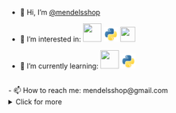 - 👋 Hi, I’m  <a href="https://github.com/mendelsshop/">@mendelsshop</a>
- 👀 I’m interested in: 
<a href="https://rust-lang.org" target="_blank"> <img src="https://user-images.githubusercontent.com/82669516/170113762-a44be0f4-7abc-4fc5-a5f4-95ba3c27d063.png" width="37" height="37"/></a> 
<a href="https://www.python.org" target="_blank"> <img src="https://raw.githubusercontent.com/devicons/devicon/master/icons/python/python-original.svg" width="30" height="30"/></a>
<a> <img src="https://user-images.githubusercontent.com/82669516/170111304-3684b458-433a-46d7-913b-c092bed4c6e1.png" width="30" height="30"/> <a>



- 🌱 I’m currently learning: 
<a href="https://rust-lang.org" target="_blank"> <img src="https://user-images.githubusercontent.com/82669516/170113762-a44be0f4-7abc-4fc5-a5f4-95ba3c27d063.png" width="37" height="37"/></a> 
<a href="https://www.python.org" target="_blank"> <img src="https://raw.githubusercontent.com/devicons/devicon/master/icons/python/python-original.svg" width="30" height="30"/></a>
<br>
- 📫 How to reach me: mendelsshop@gmail.com
<details>
    <br>
    <br>
    <summary>Click for more</summary>
    <p align="center">


![mendelsshop's GitHub stats](https://github-readme-stats.vercel.app/api?username=mendelsshop&show_icons=true&theme=dark)
[![Top Langs](https://github-readme-stats.vercel.app/api/top-langs/?username=mendelsshop&exclude_repo=github-readme-stats,mendelsshop.github.io&theme=dark)](https://github.com/mendelsshop/github-readme-stats)

   </p>
</details>

<!---
mendelsshop/mendelsshop is a ✨ special ✨ repository because its `README.md` (this file) appears on your GitHub profile.
You can click the Preview link to take a look at your changes.
--->
